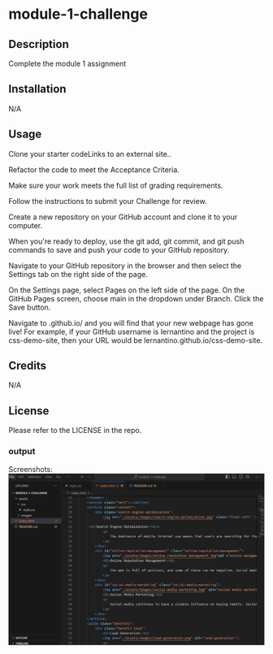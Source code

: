 # module-1-challenge

## Description

Complete the module 1 assignment

## Installation

N/A

## Usage
 
Clone your starter codeLinks to an external site..

Refactor the code to meet the Acceptance Criteria.

Make sure your work meets the full list of grading requirements.

Follow the instructions to submit your Challenge for review.

Create a new repository on your GitHub account and clone it to your computer.

When you're ready to deploy, use the git add, git commit, and git push commands to save and push your code to your GitHub repository.

Navigate to your GitHub repository in the browser and then select the Settings tab on the right side of the page.

On the Settings page, select Pages on the left side of the page. On the GitHub Pages screen, choose main in the dropdown under Branch. Click the Save button.

Navigate to <your-github-username>.github.io/<your-repository-name> and you will find that your new webpage has gone live! For example, if your GitHub username is lernantino and the project is css-demo-site, then your URL would be lernantino.github.io/css-demo-site.


## Credits

N/A

## License

Please refer to the LICENSE in the repo.


### output 
Screenshots:
    ![Screenshot1](https://github.com/AustinN789/module-1-challenge/blob/main/screen%20shot.png)
    